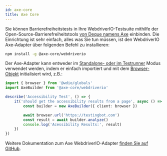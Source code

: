 ```yaml
---
id: axe-core
title: Axe Core
---
```


Sie können Barrierefreiheitstests in Ihre WebdriverIO-Testsuite mithilfe der Open-Source-Barrierefreiheitstools [von Deque namens Axe](https://www.deque.com/axe/) einbinden. Die Einrichtung ist sehr einfach, alles was Sie tun müssen, ist den WebdriverIO Axe-Adapter über folgenden Befehl zu installieren:

```bash npm2yarn
npm install -g @axe-core/webdriverio
```

Der Axe-Adapter kann entweder im [Standalone- oder im Testrunner](/docs/setuptypes) Modus verwendet werden, indem er einfach importiert und mit dem [Browser-Objekt](/docs/api/browser) initialisiert wird, z.B.:

```ts
import { browser } from '@wdio/globals'
import AxeBuilder from '@axe-core/webdriverio'

describe('Accessibility Test', () => {
    it('should get the accessibility results from a page', async () => {
        const builder = new AxeBuilder({ client: browser })

        await browser.url('https://testingbot.com')
        const result = await builder.analyze()
        console.log('Acessibility Results:', result)
    })
})
```

Weitere Dokumentation zum Axe WebdriverIO-Adapter [finden Sie auf GitHub](https://github.com/dequelabs/axe-core-npm/tree/develop/packages/webdriverio#usage).
